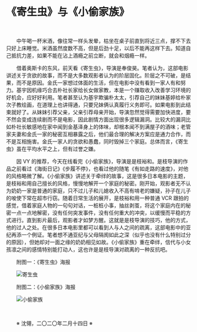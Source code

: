 # 《寄生虫》与《小偷家族》

&emsp;&emsp;

&emsp;&emsp;中午喝一杯米酒，像往常一样头发晕，枯坐在桌子前直到将近三点，撑不下去只好上床睡觉。米酒虽然度数不高，但是后劲十足，以后不能再这样下去。知道自己抵抗力差，如果不能在沾上酒瘾之前立断，就会和烟瘾一样。

&emsp;&emsp;借着奥斯卡的东风，前天看《寄生虫》，导演是奉俊昊。笔者认为，这部电影讲述关于贪欲的故事，而不是大多数观影者认为的阶层固化。阶层之不可破，是结果，而不是原因。金氏一家想过体面的生活，但在电影中没有看到一家人有和努力。基宇因机缘巧合去朴社长家给长女做家教，本是一个赚取收入改善学习环境的好机会，应好好利用。笔者甚至认为基宇欺骗朴太太，引荐自己的妹妹基婷给朴家次子教绘画，在道理上也讲得通，只要兄妹俩认真履行义务即可。如果电影到此结束就好了。从妹妹引荐父亲，父亲引荐母亲开始，导演忽然觉得需要加快进度，要不然会变成连续剧而不是电影，因此剧情方面出现很多逻辑漏洞。比较大的漏洞比如朴社长敏感地在家中闻到金基泽身上的体味，却根本闻不到满屋子的酒味；老管家夫妻和金氏一家的秘密互相暴露之后，他们最合理的解决方案应是通力合作，而不是互相施害。金氏一家人的贪欲和愚蠢，同时毁掉三个家庭。总体而言，《寄生虫》虽在平均水平之上，但有过誉之嫌。

&emsp;&emsp;因 VY 的推荐，今天在线看完《小偷家族》，导演是是枝裕和。是枝导演的作品之前看过《海街日记》《步履不停》，也看过他的随笔《有如走路的速度》，对他的风格略微了解。《小偷家族》讲述关于牵绊的故事，这是很多日本电影的主题，是枝裕和用自己擅长的风格，慢慢地解开一个家庭的秘密。刚开始，观影者无不认为奶奶一家是普通的家庭，只不过儿子和儿媳收入不高有啃老的嫌疑，孙子在儿子的唆使下常在超市行窃。随着日常生活的展开，是枝裕和用一种普通 VCR 跟拍的感觉，借着家庭人物的一句句对话，一桩桩小事，抽丝剥茧，将这个家庭内在的秘密一点一点地解密，没有任何突发事件，没有任何重大的冲突，以缓慢而平稳的方式进行。直到影片最后，观影者才如梦方醒。这就是是枝导演的技巧，他的方式，他的过人之处。在很多日本电影里都可以看到人与人之间的疏离，这部电影中的亚纪再添一个例证。笔者想不通亚纪与父母隔阂如此之深（似乎也没有什么特别过分的原因），但她却对一面之缘的奶奶相见如故。《小偷家族》重在牵绊，信代与小女孩凛之间的感情特别能打动人，这也许是是枝导演对疏离的一种反抗吧。

&emsp;&emsp;附图一：《寄生虫》海报

&emsp;&emsp;![寄生虫](https://github.com/voyageplanet/plan42/blob/master/99_file/01_img/20200210-Parasite-2019.png)

&emsp;&emsp;附图二：《小偷家族》海报

&emsp;&emsp;![小偷家族](https://github.com/voyageplanet/plan42/blob/master/99_file/01_img/20200214-Shoplifters-2018.png)

&emsp;&emsp;

&emsp;&emsp;※ 沈翎，二〇二〇年二月十四日 ※